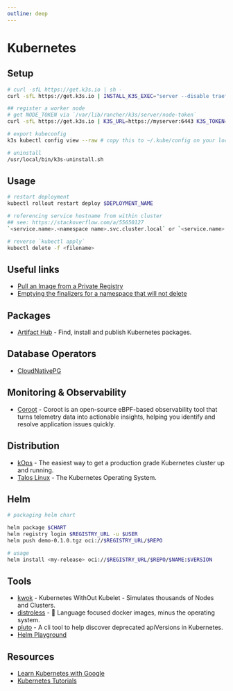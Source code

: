 ```yaml
---
outline: deep
---
```


# Kubernetes

## Setup

```bash
# curl -sfL https://get.k3s.io | sh -
curl -sfL https://get.k3s.io | INSTALL_K3S_EXEC="server --disable traefik" sh # so it frees up port 80 and 443

## register a worker node
# get NODE_TOKEN via `/var/lib/rancher/k3s/server/node-token`
curl -sfL https://get.k3s.io | K3S_URL=https://myserver:6443 K3S_TOKEN=mynodetoken sh -

# export kubeconfig
k3s kubectl config view --raw # copy this to ~/.kube/config on your local machine

# uninstall
/usr/local/bin/k3s-uninstall.sh
```

## Usage

```bash
# restart deployment
kubectl rollout restart deploy $DEPLOYMENT_NAME

# referencing service hostname from within cluster
## see: https://stackoverflow.com/a/55650127
`<service.name>.<namespace name>.svc.cluster.local` or `<service.name>.<namespace name>`

# reverse `kubectl apply`
kubectl delete -f <filename>
```

## Useful links

- [Pull an Image from a Private Registry](https://kubernetes.io/docs/tasks/configure-pod-container/pull-image-private-registry/)
- [Emptying the finalizers for a namespace that will not delete](https://fabianlee.org/2022/03/08/kubernetes-emptying-the-finalizers-for-a-namespace-that-will-not-delete/)

## Packages

- [Artifact Hub](https://artifacthub.io/) - Find, install and publish Kubernetes packages.

## Database Operators

- [CloudNativePG](https://github.com/cloudnative-pg/cloudnative-pg)

## Monitoring & Observability

- [Coroot](https://github.com/coroot/coroot) - Coroot is an open-source eBPF-based observability tool that turns telemetry data into actionable insights, helping you identify and resolve application issues quickly.

## Distribution

- [kOps](https://github.com/kubernetes/kops) - The easiest way to get a production grade Kubernetes cluster up and running.
- [Talos Linux](https://www.talos.dev/) - The Kubernetes Operating System.

## Helm

```bash
# packaging helm chart

helm package $CHART
helm registry login $REGISTRY_URL -u $USER
helm push demo-0.1.0.tgz oci://$REGISTRY_URL/$REPO

# usage
helm install <my-release> oci://$REGISTRY_URL/$REPO/$NAME:$VERSION
```

## Tools

- [kwok](https://github.com/kubernetes-sigs/kwok/) - Kubernetes WithOut Kubelet - Simulates thousands of Nodes and Clusters.
- [distroless](https://github.com/GoogleContainerTools/distroless) - 🥑 Language focused docker images, minus the operating system.
- [pluto](https://github.com/FairwindsOps/pluto) - A cli tool to help discover deprecated apiVersions in Kubernetes.
- [Helm Playground](https://helm-playground.com/)

## Resources

- [Learn Kubernetes with Google](https://learnkubernetes.withgoogle.com/)
- [Kubernetes Tutorials](https://kubernetes.io/docs/tutorials/)
